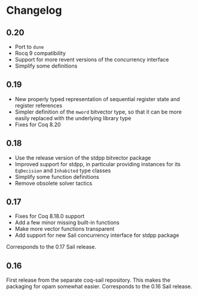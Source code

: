 Changelog
=========

0.20
----
* Port to `dune`
* Rocq 9 compatibility
* Support for more revent versions of the concurrency interface
* Simplify some definitions

0.19
----

* New properly typed representation of sequential register state and
  register references
* Simpler definition of the `mword` bitvector type, so that it can be
  more easily replaced with the underlying library type
* Fixes for Coq 8.20

0.18
----

* Use the release version of the stdpp bitvector package
* Improved support for stdpp, in particular providing instances for
  its `EqDecision` and `Inhabited` type classes
* Simplify some function definitions
* Remove obsolete solver tactics

0.17
----

* Fixes for Coq 8.18.0 support
* Add a few minor missing built-in functions
* Make more vector functions transparent
* Add support for new Sail concurrency interface for stdpp package

Corresponds to the 0.17 Sail release.

0.16
----

First release from the separate coq-sail repository.  This makes the
packaging for opam somewhat easier.  Corresponds to the 0.16 Sail
release.
